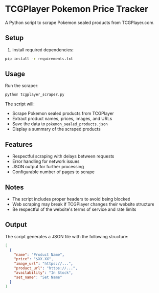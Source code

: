 # TCGPlayer Pokemon Price Tracker

A Python script to scrape Pokemon sealed products from TCGPlayer.com.

## Setup

1. Install required dependencies:
```bash
pip install -r requirements.txt
```

## Usage

Run the scraper:
```bash
python tcgplayer_scraper.py
```

The script will:
- Scrape Pokemon sealed products from TCGPlayer
- Extract product names, prices, images, and URLs
- Save the data to `pokemon_sealed_products.json`
- Display a summary of the scraped products

## Features

- Respectful scraping with delays between requests
- Error handling for network issues
- JSON output for further processing
- Configurable number of pages to scrape

## Notes

- The script includes proper headers to avoid being blocked
- Web scraping may break if TCGPlayer changes their website structure
- Be respectful of the website's terms of service and rate limits

## Output

The script generates a JSON file with the following structure:
```json
[
  {
    "name": "Product Name",
    "price": "$XX.XX",
    "image_url": "https://...",
    "product_url": "https://...",
    "availability": "In Stock",
    "set_name": "Set Name"
  }
]
```

